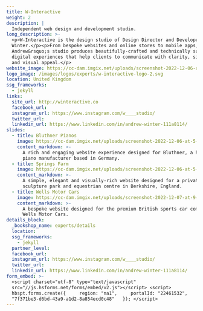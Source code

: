 ```yaml
---
title: W-Interactive
weight: 2
description: |
  Independent web design and development studio.
long_description: >-
  <p>W-Interactive is the design studio of Design Director and Developer Andrew
  Winter.</p><p>From bespoke websites and online stores to mobile apps,
  Andrew&rsquo;s studio produces beautifully-crafted and technically superior
  digital experiences that help clients to communicate with clarity, simplicity,
  and visual appeal.</p>
website_image: https://cc-dam.imgix.net/uploads/screenshot-2022-12-06-at-5-01-33-pm.png
logo_image: /images/logos/experts/w-interactive-logo-2.svg
location: United Kingdom
ssg_frameworks:
  - jekyll
links:
  site_url: http://winteractive.co
  facebook_url:
  instagram_url: https://www.instagram.com/w____studio/
  twitter_url:
  linkedin_url: https://www.linkedin.com/in/andrew-winter-111a8114/
slides:
  - title: Bluthner Pianos
    image: https://cc-dam.imgix.net/uploads/screenshot-2022-12-06-at-5-07-11-pm.png
    content_markdown: >-
      A rich and engaging website experience designed for Bluthner, a high-end
      piano manufacturer based in Germany.
  - title: Springs Farm
    image: https://cc-dam.imgix.net/uploads/screenshot-2022-12-06-at-5-09-40-pm.png
    content_markdown: >-
      A simple, elegant and visually-rich website designed for a private
      sculpture park and equestrian centre in Berkshire, England.
  - title: Wells Motor Cars
    image: https://cc-dam.imgix.net/uploads/screenshot-2022-12-07-at-9-40-40-am.png
    content_markdown: >-
      A bespoke website designed for the premium British sports car company
      Wells Motor Cars.
details_block:
  _bookshop_name: experts/details
  location:
  ssg_frameworks:
    - jekyll
  partner_level:
  facebook_url:
  instagram_url: https://www.instagram.com/w____studio/
  twitter_url:
  linkedin_url: https://www.linkedin.com/in/andrew-winter-111a8114/
form_embed: >-
  <script charset="utf-8" type="text/javascript"
  src="//js.hsforms.net/forms/embed/v2.js"></script> <script>  
  hbspt.forms.create({     region: "na1",     portalId: "22461532",     formId:
  "7f371be3-d6bd-43a9-a1d2-8a854ecd0c48"   }); </script>
---
```

